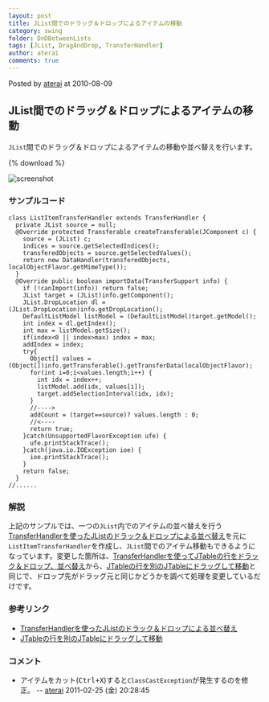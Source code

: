 ```yaml
---
layout: post
title: JList間でのドラッグ＆ドロップによるアイテムの移動
category: swing
folder: DnDBetweenLists
tags: [JList, DragAndDrop, TransferHandler]
author: aterai
comments: true
---
```


Posted by [aterai](http://terai.xrea.jp/aterai.html) at 2010-08-09

## JList間でのドラッグ＆ドロップによるアイテムの移動
`JList`間でのドラッグ＆ドロップによるアイテムの移動や並べ替えを行います。

{% download %}

![screenshot](https://lh5.googleusercontent.com/_9Z4BYR88imo/TQTLUTkzH4I/AAAAAAAAAXY/tSQriEN1G_Y/s800/DnDBetweenLists.png)

### サンプルコード
<pre class="prettyprint"><code>class ListItemTransferHandler extends TransferHandler {
  private JList source = null;
  @Override protected Transferable createTransferable(JComponent c) {
    source = (JList) c;
    indices = source.getSelectedIndices();
    transferedObjects = source.getSelectedValues();
    return new DataHandler(transferedObjects, localObjectFlavor.getMimeType());
  }
  @Override public boolean importData(TransferSupport info) {
    if (!canImport(info)) return false;
    JList target = (JList)info.getComponent();
    JList.DropLocation dl = (JList.DropLocation)info.getDropLocation();
    DefaultListModel listModel = (DefaultListModel)target.getModel();
    int index = dl.getIndex();
    int max = listModel.getSize();
    if(index&lt;0 || index&gt;max) index = max;
    addIndex = index;
    try{
      Object[] values = (Object[])info.getTransferable().getTransferData(localObjectFlavor);
      for(int i=0;i&lt;values.length;i++) {
        int idx = index++;
        listModel.add(idx, values[i]);
        target.addSelectionInterval(idx, idx);
      }
      //----&gt;
      addCount = (target==source)? values.length : 0;
      //&lt;----
      return true;
    }catch(UnsupportedFlavorException ufe) {
      ufe.printStackTrace();
    }catch(java.io.IOException ioe) {
      ioe.printStackTrace();
    }
    return false;
  }
//......
</code></pre>

### 解説
上記のサンプルでは、一つの`JList`内でのアイテムの並べ替えを行う[TransferHandlerを使ったJListのドラック＆ドロップによる並べ替え](http://terai.xrea.jp/Swing/DnDReorderList.html)を元に`ListItemTransferHandler`を作成し、`JList`間でのアイテム移動もできるようになっています。変更した箇所は、[TransferHandlerを使ってJTableの行をドラック＆ドロップ、並べ替え](http://terai.xrea.jp/Swing/DnDReorderTable.html)から、[JTableの行を別のJTableにドラッグして移動](http://terai.xrea.jp/Swing/DragRowsAnotherTable.html)と同じで、ドロップ先がドラッグ元と同じかどうかを調べて処理を変更しているだけです。

### 参考リンク
- [TransferHandlerを使ったJListのドラック＆ドロップによる並べ替え](http://terai.xrea.jp/Swing/DnDReorderList.html)
- [JTableの行を別のJTableにドラッグして移動](http://terai.xrea.jp/Swing/DragRowsAnotherTable.html)

<!-- dummy comment line for breaking list -->

### コメント
- アイテムをカット(<kbd>Ctrl+X</kbd>)すると`ClassCastException`が発生するのを修正。 -- [aterai](http://terai.xrea.jp/aterai.html) 2011-02-25 (金) 20:28:45

<!-- dummy comment line for breaking list -->

